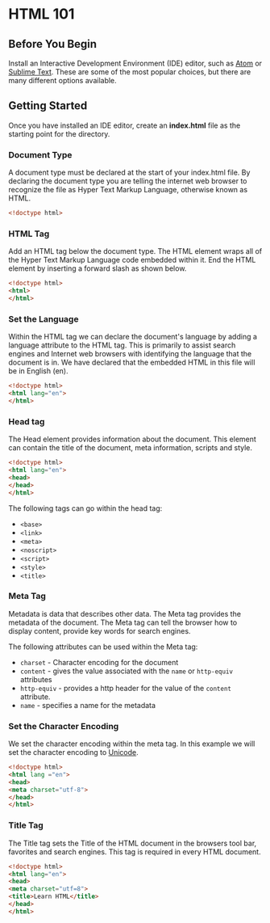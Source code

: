 # HTML 101

## Before You Begin
Install an Interactive Development Environment (IDE) editor, such as [Atom](https://atom.io) or [Sublime Text](http://www.sublimetext.com). These are some of the most popular choices, but there are many different options available.

## Getting Started
Once you have installed an IDE editor, create an **index.html** file as the starting point for the directory.

### Document Type
A document type must be declared at the start of your index.html file. By declaring the document type you are telling the internet web browser to recognize the file as Hyper Text Markup Language, otherwise known as HTML.

```html
<!doctype html>
```

### HTML Tag
Add an HTML tag below the document type. The HTML element wraps all of the Hyper Text Markup Language code embedded within it. End the HTML element by inserting a forward slash as shown below.

```html
<!doctype html>
<html>
</html>
```

### Set the Language
Within the HTML tag we can declare the document's language by adding a language attribute to the HTML tag. This is primarily to assist search engines and Internet web browsers with identifying the language that the document is in. We have declared that the embedded HTML in this file will be in English (en).

```html
<!doctype html>
<html lang="en">
</html>
```
### Head tag
The Head element provides information about the document. This element can contain the title of the document, meta information, scripts and style.

```html
<!doctype html>
<html lang="en">
<head>
</head>
</html>
```
The following tags can go within the head tag:
+ `<base>`
+ `<link>`
+ `<meta>`
+ `<noscript>`
+ `<script>`
+ `<style>`
+ `<title>`


### Meta Tag
Metadata is data that describes other data. The Meta tag provides the metadata of the document.  The Meta tag can tell the browser how to display content, provide key words for search engines.

The following attributes can be used within the Meta tag:
+ `charset` - Character encoding for the document
+ `content` - gives the value associated with the `name` or `http-equiv` attributes
+ `http-equiv` - provides a http header for the value of the `content` attribute.
+ `name` - specifies a name for the metadata

### Set the Character Encoding
We set the character encoding within the meta tag. In this example we will set the character encoding to [Unicode](http://unicode.org).

```html
<!doctype html>
<html lang ="en">
<head>
<meta charset="utf-8">
</head>
</html>
```
### Title Tag
The Title tag sets the Title of the HTML document in the browsers tool bar, favorites and search engines. This tag is required in every HTML document.

```html
<!doctype html>
<html lang="en">
<head>
<meta charset="utf=8">
<title>Learn HTML</title>
</head>
</html>
```
